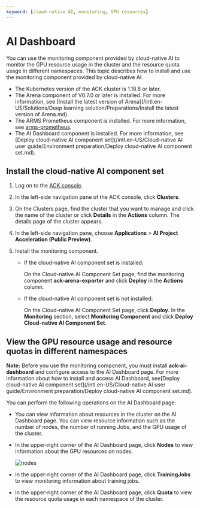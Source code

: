 ```yaml
---
keyword: [cloud-native AI, monitoring, GPU resources]
---
```


# AI Dashboard

You can use the monitoring component provided by cloud-native AI to monitor the GPU resource usage in the cluster and the resource quota usage in different namespaces. This topic describes how to install and use the monitoring component provided by cloud-native AI.

-   The Kubernetes version of the ACK cluster is 1.18.8 or later.
-   The Arena component of V0.7.0 or later is installed. For more information, see [Install the latest version of Arena](/intl.en-US/Solutions/Deep learning solution/Preparations/Install the latest version of Arena.md).
-   The ARMS Prometheus component is installed. For more information, see [arms-prometheus](https://cs.console.aliyun.com/#/k8s/catalog/detail/incubator_ack-arms-prometheus).
-   The AI Dashboard component is installed. For more information, see [Deploy cloud-native AI component set](/intl.en-US/Cloud-native AI user guide/Environment preparation/Deploy cloud-native AI component set.md).

## Install the cloud-native AI component set

1.  Log on to the [ACK console](https://cs.console.aliyun.com).

2.  In the left-side navigation pane of the ACK console, click **Clusters**.

3.  On the Clusters page, find the cluster that you want to manage and click the name of the cluster or click **Details** in the **Actions** column. The details page of the cluster appears.

4.  In the left-side navigation pane, choose **Applications** \> **AI Project Acceleration \(Public Preview\)**.

5.  Install the monitoring component.

    -   If the cloud-native AI component set is installed:

        On the Cloud-native AI Component Set page, find the monitoring component **ack-arena-exporter** and click **Deploy** in the **Actions** column.

    -   If the cloud-native AI component set is not installed:

        On the Cloud-native AI Component Set page, click **Deploy**. In the **Monitoring** section, select **Monitoring Component** and click **Deploy Cloud-native AI Component Set**.


## View the GPU resource usage and resource quotas in different namespaces

**Note:** Before you use the monitoring component, you must install **ack-ai-dashboard** and configure access to the AI Dashboard page. For more information about how to install and access AI Dashboard, see[Deploy cloud-native AI component set](/intl.en-US/Cloud-native AI user guide/Environment preparation/Deploy cloud-native AI component set.md).

You can perform the following operations on the AI Dashboard page:

-   You can view information about resources in the cluster on the AI Dashboard page. You can view resource information such as the number of nodes, the number of running Jobs, and the GPU usage of the cluster.
-   In the upper-right corner of the AI Dashboard page, click **Nodes** to view information about the GPU resources on nodes.

    ![nodes](https://static-aliyun-doc.oss-accelerate.aliyuncs.com/assets/img/en-US/2951579161/p240389.png)

-   In the upper-right corner of the AI Dashboard page, click **TrainingJobs** to view monitoring information about training jobs.
-   In the upper-right corner of the AI Dashboard page, click **Quota** to view the resource quota usage in each namespace of the cluster.


